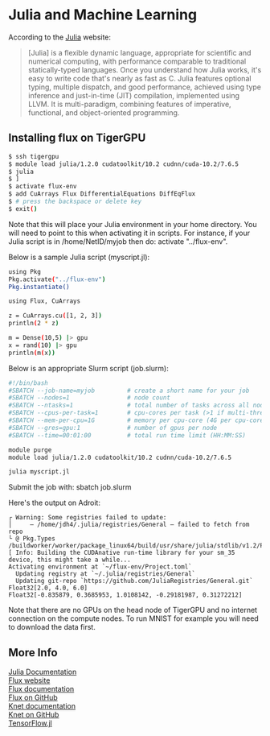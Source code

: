 # Julia and Machine Learning

According to the [Julia](https://docs.julialang.org/en/v1/) website:

> [Julia] is a flexible dynamic language, appropriate for scientific and numerical computing, with performance comparable to traditional statically-typed languages. Once you understand how Julia works, it's easy to write code that's nearly as fast as C. Julia features optional typing, multiple dispatch, and good performance, achieved using type inference and just-in-time (JIT) compilation, implemented using LLVM. It is multi-paradigm, combining features of imperative, functional, and object-oriented programming.

## Installing flux on TigerGPU

```bash
$ ssh tigergpu
$ module load julia/1.2.0 cudatoolkit/10.2 cudnn/cuda-10.2/7.6.5
$ julia
$ ]
$ activate flux-env
$ add CuArrays Flux DifferentialEquations DiffEqFlux
$ # press the backspace or delete key
$ exit()
```

Note that this will place your Julia environment in your home directory. You will need to point to this when activating it in scripts. For instance, if your Julia script is in /home/NetID/myjob then do: activate "../flux-env". 

Below is a sample Julia script (myscript.jl):

```bash
using Pkg
Pkg.activate("../flux-env")
Pkg.instantiate()

using Flux, CuArrays

z = CuArrays.cu([1, 2, 3])
println(2 * z)

m = Dense(10,5) |> gpu
x = rand(10) |> gpu
println(m(x))
```

Below is an appropriate Slurm script (job.slurm):

```bash
#!/bin/bash
#SBATCH --job-name=myjob         # create a short name for your job
#SBATCH --nodes=1                # node count
#SBATCH --ntasks=1               # total number of tasks across all nodes
#SBATCH --cpus-per-task=1        # cpu-cores per task (>1 if multi-threaded tasks)
#SBATCH --mem-per-cpu=1G         # memory per cpu-core (4G per cpu-core is default)
#SBATCH --gres=gpu:1             # number of gpus per node
#SBATCH --time=00:01:00          # total run time limit (HH:MM:SS)

module purge
module load julia/1.2.0 cudatoolkit/10.2 cudnn/cuda-10.2/7.6.5

julia myscript.jl
```

Submit the job with: sbatch job.slurm

Here's the output on Adroit:

```
┌ Warning: Some registries failed to update:
│     — /home/jdh4/.julia/registries/General — failed to fetch from repo
└ @ Pkg.Types /buildworker/worker/package_linux64/build/usr/share/julia/stdlib/v1.2/Pkg/src/Types.jl:1171
[ Info: Building the CUDAnative run-time library for your sm_35 device, this might take a while...
Activating environment at `~/flux-env/Project.toml`
  Updating registry at `~/.julia/registries/General`
  Updating git-repo `https://github.com/JuliaRegistries/General.git`
Float32[2.0, 4.0, 6.0]
Float32[-0.835879, 0.3685953, 1.0108142, -0.29181987, 0.31272212]
```

Note that there are no GPUs on the head node of TigerGPU and no internet connection on the compute nodes. To run MNIST for example you will need to download the data first.

## More Info

[Julia Documentation](https://docs.julialang.org/en/v1/)  
[Flux website](https://fluxml.ai/)  
[Flux documentation](https://fluxml.ai/Flux.jl/stable/)  
[Flux on GitHub](https://github.com/FluxML/Flux.jl)  
[Knet documentation](https://denizyuret.github.io/Knet.jl/latest/)  
[Knet on GitHub](https://github.com/denizyuret/Knet.jl)  
[TensorFlow.jl](https://github.com/malmaud/TensorFlow.jl)
